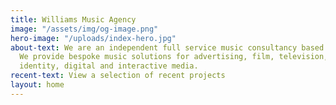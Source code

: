 ```yaml
---
title: Williams Music Agency
image: "/assets/img/og-image.png"
hero-image: "/uploads/index-hero.jpg"
about-text: We are an independent full service music consultancy based in London.
  We provide bespoke music solutions for advertising, film, television, games, brand
  identity, digital and interactive media.
recent-text: View a selection of recent projects
layout: home
---
```


